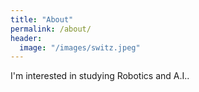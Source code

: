```yaml
---
title: "About"
permalink: /about/
header:
  image: "/images/switz.jpeg"
---
```

I'm interested in studying Robotics and A.I..
